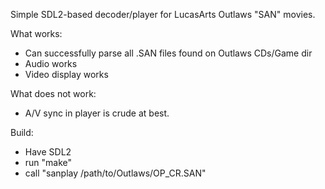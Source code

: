 Simple SDL2-based decoder/player for LucasArts Outlaws "SAN" movies.

What works:
- Can successfully parse all .SAN files found on Outlaws CDs/Game dir
- Audio works
- Video display works

What does not work:
- A/V sync in player is crude at best.

Build:
- Have SDL2
- run "make"
- call "sanplay /path/to/Outlaws/OP_CR.SAN"
